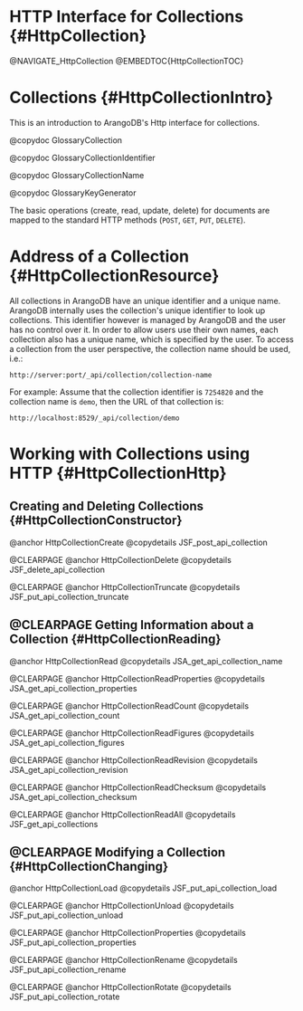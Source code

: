 HTTP Interface for Collections {#HttpCollection}
================================================

@NAVIGATE_HttpCollection
@EMBEDTOC{HttpCollectionTOC}

Collections {#HttpCollectionIntro}
==================================

This is an introduction to ArangoDB's Http interface for collections.

@copydoc GlossaryCollection

@copydoc GlossaryCollectionIdentifier

@copydoc GlossaryCollectionName

@copydoc GlossaryKeyGenerator

The basic operations (create, read, update, delete) for documents are mapped
to the standard HTTP methods (`POST`, `GET`, `PUT`, `DELETE`). 

Address of a Collection {#HttpCollectionResource}
=================================================

All collections in ArangoDB have an unique identifier and a unique
name. ArangoDB internally uses the collection's unique identifier to
look up collections. This identifier however is managed by ArangoDB
and the user has no control over it. In order to allow users use their
own names, each collection also has a unique name, which is specified
by the user.  To access a collection from the user perspective, the
collection name should be used, i.e.:

    http://server:port/_api/collection/collection-name

For example: Assume that the collection identifier is `7254820` and
the collection name is `demo`, then the URL of that collection is:

    http://localhost:8529/_api/collection/demo

Working with Collections using HTTP {#HttpCollectionHttp}
=========================================================

Creating and Deleting Collections {#HttpCollectionConstructor}
--------------------------------------------------------------

@anchor HttpCollectionCreate
@copydetails JSF_post_api_collection

@CLEARPAGE
@anchor HttpCollectionDelete
@copydetails JSF_delete_api_collection

@CLEARPAGE
@anchor HttpCollectionTruncate
@copydetails JSF_put_api_collection_truncate

@CLEARPAGE
Getting Information about a Collection {#HttpCollectionReading}
---------------------------------------------------------------

@anchor HttpCollectionRead
@copydetails JSA_get_api_collection_name

@CLEARPAGE
@anchor HttpCollectionReadProperties
@copydetails JSA_get_api_collection_properties

@CLEARPAGE
@anchor HttpCollectionReadCount
@copydetails JSA_get_api_collection_count

@CLEARPAGE
@anchor HttpCollectionReadFigures
@copydetails JSA_get_api_collection_figures

@CLEARPAGE
@anchor HttpCollectionReadRevision
@copydetails JSA_get_api_collection_revision

@CLEARPAGE
@anchor HttpCollectionReadChecksum
@copydetails JSA_get_api_collection_checksum

@CLEARPAGE
@anchor HttpCollectionReadAll
@copydetails JSF_get_api_collections

@CLEARPAGE
Modifying a Collection {#HttpCollectionChanging}
------------------------------------------------

@anchor HttpCollectionLoad
@copydetails JSF_put_api_collection_load

@CLEARPAGE
@anchor HttpCollectionUnload
@copydetails JSF_put_api_collection_unload

@CLEARPAGE
@anchor HttpCollectionProperties
@copydetails JSF_put_api_collection_properties

@CLEARPAGE
@anchor HttpCollectionRename
@copydetails JSF_put_api_collection_rename

@CLEARPAGE
@anchor HttpCollectionRotate
@copydetails JSF_put_api_collection_rotate
